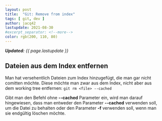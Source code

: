 ```yaml
---
layout: post
title:  "Git: Remove from index"
tags: [ git, dev ]
author: jacq42
lastupdate: 2021-08-30
#excerpt_separator: <!--more-->
color: rgb(200, 110, 80)
---
```


<p><i><b>Updated:</b> {{ page.lastupdate }}</i></p>

## Dateien aus dem Index entfernen

Man hat versehentlich Dateien zum Index hinzugefügt, die man gar nicht comitten möchte. Diese möchte man zwar aus dem Index, nicht aber aus dem working tree entfernen:
`git rm <file> --cached`

Gibt man den Befehl ohne **--cached** Parameter ein, wird man darauf hingewiesen, dass man entweder den Parameter **--cached** verwenden soll, um die Datei zu behalten oder
den Parameter **-f** verwenden soll, wenn man sie endgültig löschen möchte.